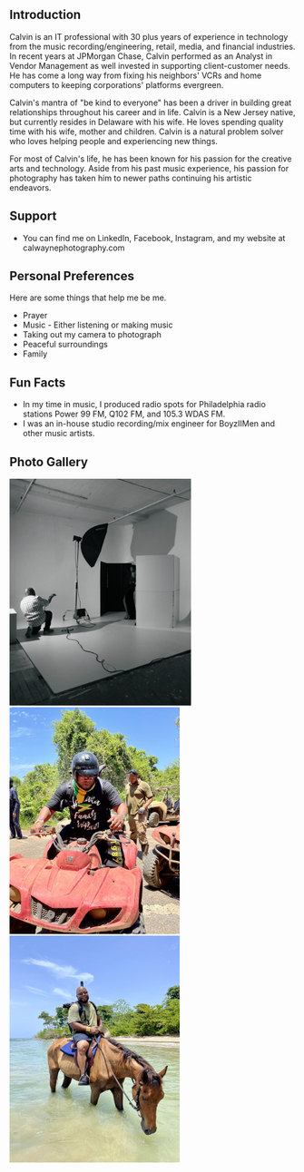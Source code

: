 ## Introduction


Calvin is an IT professional with 30 plus years of experience in technology from the music recording/engineering, retail, media, and financial industries. In recent years at JPMorgan Chase, Calvin performed as an Analyst in Vendor Management as well invested in supporting client-customer needs. He has come a long way from fixing his neighbors' VCRs and home computers to keeping corporations' platforms evergreen.


Calvin's mantra of "be kind to everyone" has been a driver in building great relationships throughout his career and in life.  Calvin is a New Jersey native, but currently resides in Delaware with his wife. He loves spending quality time with his wife, mother and children.  Calvin is a natural problem solver who loves helping people and experiencing new things.


For most of Calvin's life, he has been known for his passion for the creative arts and technology. Aside from his past music experience, his passion for photography has taken him to newer paths continuing his artistic endeavors. 




## Support


* You can find me on LinkedIn, Facebook, Instagram, and my website at calwaynephotography.com

## Personal Preferences
Here are some things that help me be me.

* Prayer
* Music - Either listening or making music
* Taking out my camera to photograph
* Peaceful surroundings
* Family 

## Fun Facts


* In my time in music, I produced radio spots for Philadelphia radio stations Power 99 FM, Q102 FM, and 105.3 WDAS FM. 
* I was an in-house studio recording/mix engineer for BoyzIIMen and other music artists. 

## Photo Gallery


<img src="images/98C5E62C-D65C-472D-8F34-E121939A82B0.jpeg" height=400 /> 


<img src="images/IMG_0204.jpeg" height=400 />


<img src="images/IMG_0602.jpeg" height=400 />


